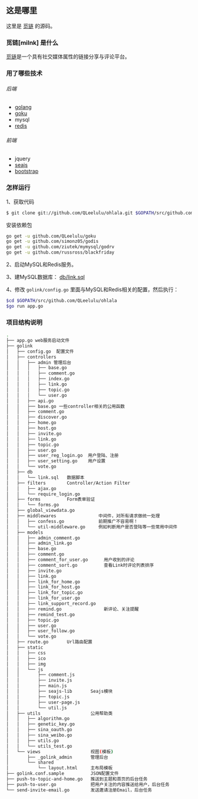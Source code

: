 ## 这是哪里 ##

这里是 [觅链](http://milnk.com) 的源码。

### 觅链[milnk] 是什么 ###

[觅链](http://milnk.com)是一个具有社交媒体属性的链接分享与评论平台。

### 用了哪些技术 ###

###### 后端 ######

-   [golang](http://golang.org/)
-   [goku](https://github.com/QLeelulu/goku)
-   mysql
-   [redis](http://redis.io/)

###### 前端 ######

-   jquery
-   [seajs](http://seajs.org/)
-   [bootstrap](http://twitter.github.com/bootstrap/)

### 怎样运行 ###

1、获取代码

```bash
$ git clone git://github.com/QLeelulu/ohlala.git $GOPATH/src/github.com/QLeelulu/ohlala
```

安装依赖包

```bash
go get -u github.com/QLeelulu/goku
go get -u github.com/simonz05/godis
go get -u github.com/ziutek/mymysql/godrv
go get -u github.com/russross/blackfriday
```

2、启动MySQL和Redis服务。

3、建MySQL数据库： [db/link.sql](https://github.com/QLeelulu/ohlala/blob/master/golink/db/link.sql)

4、修改 `golink/config.go` 里面与MySQL和Redis相关的配置，然后执行：

```bash
$cd $GOPATH/src/github.com/QLeelulu/ohlala
$go run app.go
```

### 项目结构说明 ###

```bash
.
├── app.go web服务启动文件
├── golink
│   ├── config.go  配置文件
│   ├── controllers  
│   │   ├── admin 管理后台
│   │   │   ├── base.go
│   │   │   ├── comment.go
│   │   │   ├── index.go
│   │   │   ├── link.go
│   │   │   ├── topic.go
│   │   │   └── user.go
│   │   ├── api.go  
│   │   ├── base.go 一些controller相关的公用函数
│   │   ├── comment.go
│   │   ├── discover.go
│   │   ├── home.go
│   │   ├── host.go
│   │   ├── invite.go
│   │   ├── link.go
│   │   ├── topic.go
│   │   ├── user.go
│   │   ├── user_reg_login.go  用户登陆、注册
│   │   ├── user_setting.go    用户设置
│   │   └── vote.go
│   ├── db
│   │   └── link.sql   数据脚本
│   ├── filters        Controller/Action Filter
│   │   ├── ajax.go
│   │   └── require_login.go
│   ├── forms          Form表单验证
│   │   └── forms.go
│   ├── global_viewdata.go
│   ├── middlewares                中间件，对所有请求做统一处理
│   │   ├── confess.go             前期推广不容易啊！
│   │   └── util-middleware.go     例如判断用户是否登陆等一些常用中间件
│   ├── models
│   │   ├── admin_comment.go
│   │   ├── admin_link.go
│   │   ├── base.go
│   │   ├── comment.go
│   │   ├── comment_for_user.go      用户收到的评论
│   │   ├── comment_sort.go          查看Link时评论列表排序
│   │   ├── invite.go
│   │   ├── link.go
│   │   ├── link_for_home.go         
│   │   ├── link_for_host.go         
│   │   ├── link_for_topic.go
│   │   ├── link_for_user.go
│   │   ├── link_support_record.go
│   │   ├── remind.go                新评论、关注提醒
│   │   ├── remind_test.go
│   │   ├── topic.go
│   │   ├── user.go
│   │   ├── user_follow.go
│   │   └── vote.go
│   ├── route.go       Url路由配置
│   ├── static
│   │   ├── css
│   │   ├── ico
│   │   ├── img
│   │   └── js
│   │       ├── comment.js
│   │       ├── invite.js
│   │       ├── main.js
│   │       ├── seajs-lib       Seajs模块
│   │       ├── topic.js
│   │       ├── user-page.js
│   │       └── util.js
│   ├── utils                   公用帮助类
│   │   ├── algorithm.go
│   │   ├── genetic_key.go
│   │   ├── sina_oauth.go
│   │   ├── sina_weibo.go
│   │   ├── utils.go
│   │   └── utils_test.go
│   └── views                   视图(模板)
│       ├── _golink_admin       管理后台
│       └── shared
│           └── layout.html     主布局模板
├── golink.conf.sample          JSON配置文件
├── push-to-topic-and-home.go   推送到主题和首页的后台任务
├── push-to-user.go             把用户关注的内容推送给用户，后台任务
└── send-invite-email.go        发送邀请注册Email，后台任务
```
